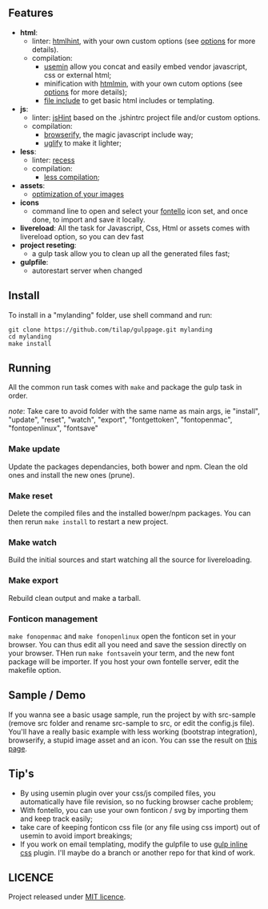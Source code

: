 ## Features

- **html**:
    - linter: [htmlhint](https://www.npmjs.org/package/gulp-htmlhint), with your own custom options (see 
    [options](https://github.com/yaniswang/HTMLHint/wiki/Rules) for more details).
    - compilation:
        - [usemin](https://github.com/zont/gulp-usemin) allow you concat and easily embed vendor javascript, css or 
        external html;
        - minification with [htmlmin](https://github.com/bezoerb/gulp-htmlhint), with your own cutom options (see 
        [options](https://github.com/kangax/html-minifier) for more details);
        - [file include](https://github.com/coderhaoxin/gulp-file-include) to get basic html includes or templating.
- **js**:
    - linter: [jsHint](https://github.com/spenceralger/gulp-jshint) based on the .jshintrc project file and/or custom 
    options.
    - compilation:
        - [browserify](https://github.com/deepak1556/gulp-browserify), the magic javascript include way;
        - [uglify](https://github.com/terinjokes/gulp-uglify) to make it lighter;
- **less**:
    - linter: [recess](https://github.com/sindresorhus/gulp-recess)
    - compilation:
        - [less compilation](https://github.com/plus3network/gulp-less);
- **assets**:
    - [optimization of your images](https://github.com/sindresorhus/gulp-imagemin)
- **icons**
    - command line to open and select your [fontello](https://github.com/fontello/fontello) icon set, and once done, to 
    import and save it locally.
- **livereload**:
    All the task for Javascript, Css, Html or assets comes with livereload option, so you can dev fast
- **project reseting**:
    - a gulp task allow you to clean up all the generated files fast;
- **gulpfile**:
    - autorestart server when changed

## Install

To install in a "mylanding" folder, use shell command and run:

```
git clone https://github.com/tilap/gulppage.git mylanding
cd mylanding
make install
```

## Running

All the common run task comes with ```make``` and package the gulp task in order.

_note_: Take care to avoid folder with the same name as main args, ie "install", "update", "reset", "watch", "export", 
"fontgettoken", "fontopenmac", "fontopenlinux", "fontsave"

### Make update

Update the packages dependancies, both bower and npm. Clean the old ones and install the new ones (prune).

### Make reset

Delete the compiled files and the installed bower/npm packages. You can then rerun ```make install``` to restart a new
project.

### Make watch

Build the initial sources and start watching all the source for livereloading.

### Make export

Rebuild clean output and make a tarball.

### Fonticon management

```make fonopenmac```  and ```make fonopenlinux``` open the fonticon set in your browser. You can thus edit all you need
and save the session directly on your browser. THen run ```make fontsave```in your term, and the new font package will 
be importer. If you host your own fontelle server, edit the makefile option.

## Sample / Demo

If you wanna see a basic usage sample, run the project by with src-sample (remove src folder and rename src-sample to src, or edit the config.js file). You'll have a really basic example with less working (bootstrap integration), browserify, a stupid image asset and an icon. You can sse the result on [this page](http://tilap.github.io/gulppage/).

## Tip's

- By using usemin plugin over your css/js compiled files, you automatically have file revision, so no fucking browser 
cache problem;
- With fontello, you can use your own fonticon / svg by importing them and keep track easily;
- take care of keeping fonticon css file (or any file using css import) out of usemin to avoid import breakings;
- If you work on email templating, modify the gulpfile to use [gulp inline css](https://github.com/jonkemp/gulp-inline-css) plugin. I'll maybe do a branch or another repo for that
kind of work.

## LICENCE

Project released under [MIT licence](https://raw.githubusercontent.com/tilap/gulppage/master/LICENCE).
